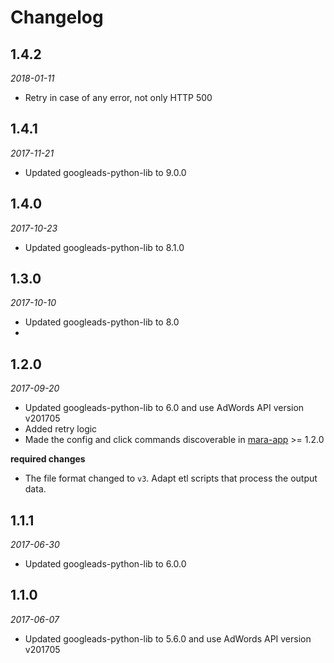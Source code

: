 # Changelog


## 1.4.2
*2018-01-11*

- Retry in case of any error, not only HTTP 500

## 1.4.1
*2017-11-21*

- Updated googleads-python-lib to 9.0.0

## 1.4.0
*2017-10-23*

- Updated googleads-python-lib to 8.1.0


## 1.3.0 
*2017-10-10* 

- Updated googleads-python-lib to 8.0
-

## 1.2.0 
*2017-09-20* 

- Updated googleads-python-lib to 6.0 and use AdWords API version v201705
- Added retry logic
- Made the config and click commands discoverable in [mara-app](https://github.com/mara/mara-app) >= 1.2.0

**required changes**

- The file format changed to `v3`. Adapt etl scripts that process the output data.


## 1.1.1
*2017-06-30* 

- Updated googleads-python-lib to 6.0.0

## 1.1.0
*2017-06-07* 

- Updated googleads-python-lib to 5.6.0 and use AdWords API version v201705
